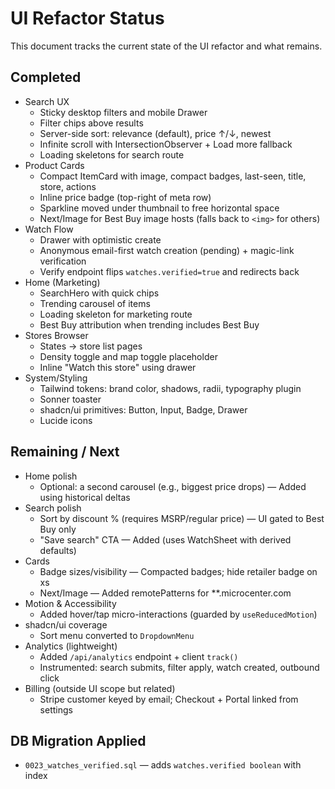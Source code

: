 # UI Refactor Status

This document tracks the current state of the UI refactor and what remains.

## Completed

- Search UX
  - Sticky desktop filters and mobile Drawer
  - Filter chips above results
  - Server-side sort: relevance (default), price ↑/↓, newest
  - Infinite scroll with IntersectionObserver + Load more fallback
  - Loading skeletons for search route
- Product Cards
  - Compact ItemCard with image, compact badges, last-seen, title, store, actions
  - Inline price badge (top-right of meta row)
  - Sparkline moved under thumbnail to free horizontal space
  - Next/Image for Best Buy image hosts (falls back to `<img>` for others)
- Watch Flow
  - Drawer with optimistic create
  - Anonymous email-first watch creation (pending) + magic-link verification
  - Verify endpoint flips `watches.verified=true` and redirects back
- Home (Marketing)
  - SearchHero with quick chips
  - Trending carousel of items
  - Loading skeleton for marketing route
  - Best Buy attribution when trending includes Best Buy
- Stores Browser
  - States → store list pages
  - Density toggle and map toggle placeholder
  - Inline "Watch this store" using drawer
- System/Styling
  - Tailwind tokens: brand color, shadows, radii, typography plugin
  - Sonner toaster
  - shadcn/ui primitives: Button, Input, Badge, Drawer
  - Lucide icons

## Remaining / Next

- Home polish
  - Optional: a second carousel (e.g., biggest price drops) — Added using historical deltas
- Search polish
  - Sort by discount % (requires MSRP/regular price) — UI gated to Best Buy only
  - "Save search" CTA — Added (uses WatchSheet with derived defaults)
- Cards
  - Badge sizes/visibility — Compacted badges; hide retailer badge on xs
  - Next/Image — Added remotePatterns for **.microcenter.com
- Motion & Accessibility
  - Added hover/tap micro-interactions (guarded by `useReducedMotion`)
- shadcn/ui coverage
  - Sort menu converted to `DropdownMenu`
- Analytics (lightweight)
  - Added `/api/analytics` endpoint + client `track()`
  - Instrumented: search submits, filter apply, watch created, outbound click
- Billing (outside UI scope but related)
  - Stripe customer keyed by email; Checkout + Portal linked from settings

## DB Migration Applied

- `0023_watches_verified.sql` — adds `watches.verified boolean` with index
